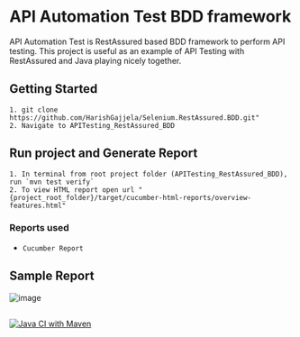 # API Automation Test BDD framework
API Automation Test is RestAssured based BDD framework to perform API testing. This project is useful as an example of API Testing with RestAssured and Java playing nicely together.

## Getting Started
```
1. git clone https://github.com/HarishGajjela/Selenium.RestAssured.BDD.git"
2. Navigate to APITesting_RestAssured_BDD
```

## Run project and Generate Report
```
1. In terminal from root project folder (APITesting_RestAssured_BDD), run `mvn test verify`
2. To view HTML report open url "{project_root_folder}/target/cucumber-html-reports/overview-features.html"
```

### Reports used
- `Cucumber Report`

## Sample Report
![image](https://user-images.githubusercontent.com/65847528/97099111-258abc80-16ab-11eb-813d-267afa9e4535.png)

##
[![Java CI with Maven](https://github.com/HarishGajjela/Selenium.RestAssured.BDD/actions/workflows/maven.yml/badge.svg?branch=master)](https://github.com/HarishGajjela/Selenium.RestAssured.BDD/actions/workflows/maven.yml)
